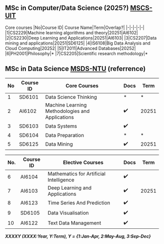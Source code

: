 

## MSc in Computer/Data Science (2025?) [MSCS-UIT](https://sdh.uit.edu.vn/bai-viet/khung-chuong-trinh-dao-tao-thac-si-khmt-k172022-k182023-k192024)
Core courses
|No|Course ID| Course Name|Term|Overlap?|
|-|-|-|-|-|
|1|CS2229|Machine learning algorithms and theory|20251|AI6102|
|2|CS2230|Deep Learning and Applications|20251|AI6103|
|3|CS2207|Data mining and applications|20251|SD6125|
|4|IS6108|Big Data Analysis and Cloud Computing|20252|
|5|IT2011|Advanced Databases|20252|
|6|PH2001|Philosophy|*
|7|CS2205|Scientific research methodology|*	


## MSc in Data Science [MSDS-NTU](https://www.ntu.edu.sg/education/graduate-programme/master-of-science-in-data-science-(msds)#curriculum) (referrence)

|No|Course ID|Core Courses|Docs|Term|
|-|-|-|-|-|
|1|SD6101|Data Science Thinking|*|*
|2|AI6102|Machine Learning Methodologies and Applications|✔️|20251|
|3|SD6103|Data Systems|✔️||
|4|SD6104|Data Preparation|*|*
|5|SD6125|Data Mining|✔️|20251|

|No.|Course ID|Elective Courses|Docs|Term|
|-|-|-|-|-|
|6|AI6104|Mathematics for Artificial Intelligence|✔️||
|7|AI6103|Deep Learning and Applications|✔️|20251|
|8|AI6123|Time Series And Prediction|✔️||
|9|SD6105|Data Visualisation|✔️||
|10|AI6122|Text Data Management|✔️||

***XXXXY (XXXX:Year, Y:Term), Y = {1:Jan-Apr, 2:May-Aug, 3:Sep-Dec}***

